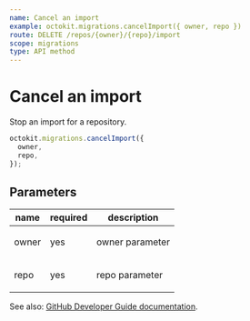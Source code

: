 ```yaml
---
name: Cancel an import
example: octokit.migrations.cancelImport({ owner, repo })
route: DELETE /repos/{owner}/{repo}/import
scope: migrations
type: API method
---
```


# Cancel an import

Stop an import for a repository.

```js
octokit.migrations.cancelImport({
  owner,
  repo,
});
```

## Parameters

<table>
  <thead>
    <tr>
      <th>name</th>
      <th>required</th>
      <th>description</th>
    </tr>
  </thead>
  <tbody>
    <tr><td>owner</td><td>yes</td><td>

owner parameter

</td></tr>
<tr><td>repo</td><td>yes</td><td>

repo parameter

</td></tr>
  </tbody>
</table>

See also: [GitHub Developer Guide documentation](https://developer.github.com/v3/migrations/source_imports/#cancel-an-import).
